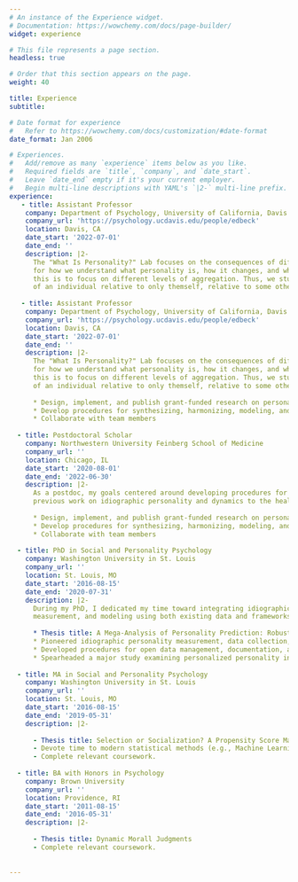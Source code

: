 ```yaml
---
# An instance of the Experience widget.
# Documentation: https://wowchemy.com/docs/page-builder/
widget: experience

# This file represents a page section.
headless: true

# Order that this section appears on the page.
weight: 40

title: Experience
subtitle:

# Date format for experience
#   Refer to https://wowchemy.com/docs/customization/#date-format
date_format: Jan 2006

# Experiences.
#   Add/remove as many `experience` items below as you like.
#   Required fields are `title`, `company`, and `date_start`.
#   Leave `date_end` empty if it's your current employer.
#   Begin multi-line descriptions with YAML's `|2-` multi-line prefix.
experience:
   - title: Assistant Professor
    company: Department of Psychology, University of California, Davis
    company_url: 'https://psychology.ucdavis.edu/people/edbeck'
    location: Davis, CA
    date_start: '2022-07-01'
    date_end: ''
    description: |2-
      The "What Is Personality?" Lab focuses on the consequences of different definintions of personality 
      for how we understand what personality is, how it changes, and what it predicts. One way of doing 
      this is to focus on different levels of aggregation. Thus, we study how to understand the personality 
      of an individual relative to only themself, relative to some others, and relative to all others.  
  
   - title: Assistant Professor
    company: Department of Psychology, University of California, Davis
    company_url: 'https://psychology.ucdavis.edu/people/edbeck'
    location: Davis, CA
    date_start: '2022-07-01'
    date_end: ''
    description: |2-
      The "What Is Personality?" Lab focuses on the consequences of different definintions of personality 
      for how we understand what personality is, how it changes, and what it predicts. One way of doing 
      this is to focus on different levels of aggregation. Thus, we study how to understand the personality 
      of an individual relative to only themself, relative to some others, and relative to all others. 
  
      * Design, implement, and publish grant-funded research on personality predictors of health and aging.  
      * Develop procedures for synthesizing, harmonizing, modeling, and reporting large, multi-study research.  
      * Collaborate with team members
      
  - title: Postdoctoral Scholar
    company: Northwestern University Feinberg School of Medicine
    company_url: ''
    location: Chicago, IL
    date_start: '2020-08-01'
    date_end: '2022-06-30'
    description: |2-
      As a postdoc, my goals centered around developing procedures for open, reproducible research and for extending 
      previous work on idiographic personality and dynamics to the health domain. 
  
      * Design, implement, and publish grant-funded research on personality predictors of health and aging.  
      * Develop procedures for synthesizing, harmonizing, modeling, and reporting large, multi-study research.  
      * Collaborate with team members
  
  - title: PhD in Social and Personality Psychology
    company: Washington University in St. Louis
    company_url: ''
    location: St. Louis, MO
    date_start: '2016-08-15'
    date_end: '2020-07-31'
    description: |2-
      During my PhD, I dedicated my time toward integrating idiographic personality theory,
      measurement, and modeling using both existing data and frameworks as well as developing my own.
  
      * Thesis title: A Mega-Analysis of Personality Prediction: Robustness and Boundary Conditions.  
      * Pioneered idiographic personality measurement, data collection, modeling, and theoretical work.  
      * Developed procedures for open data management, documentation, and cleaning.  
      * Spearheaded a major study examining personalized personality interventions using idiographic modeling.  
      
  - title: MA in Social and Personality Psychology
    company: Washington University in St. Louis
    company_url: ''
    location: St. Louis, MO
    date_start: '2016-08-15'
    date_end: '2019-05-31'
    description: |2-
  
      - Thesis title: Selection or Socialization? A Propensity Score Matched Study of Personality and Life Events
      - Devote time to modern statistical methods (e.g., Machine Learning, Bayesian Modeling, Network Modeling, Time Series Analysis, etc.)
      - Complete relevant coursework. 
      
  - title: BA with Honors in Psychology
    company: Brown University
    company_url: ''
    location: Providence, RI
    date_start: '2011-08-15'
    date_end: '2016-05-31'
    description: |2-
  
      - Thesis title: Dynamic Morall Judgments
      - Complete relevant coursework. 
       
    
---
```

